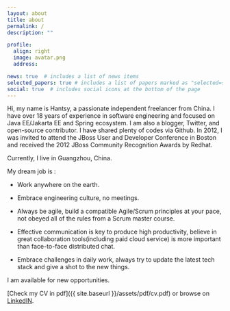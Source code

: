 ```yaml
---
layout: about
title: about
permalink: /
description: ""

profile:
  align: right
  image: avatar.png
  address:

news: true  # includes a list of news items
selected_papers: true # includes a list of papers marked as "selected={true}"
social: true  # includes social icons at the bottom of the page
---
```


Hi, my name is Hantsy, a passionate independent freelancer from China. I have over 18 years of experience in software engineering and focused on Java EE/Jakarta EE and Spring ecosystem. I am also a blogger, Twitter, and open-source contributor. I have shared plenty of codes via Github.
In 2012, I was invited to attend the JBoss User and Developer Conference in Boston and received the 2012 JBoss Community Recognition Awards by Redhat.

Currently, I live in Guangzhou, China.

My dream job is :

* Work anywhere on the earth. 
* Embrace engineering culture,  no meetings.

* Always be agile, build  a compatible Agile/Scrum principles at your pace, not obeyed all of  the rules from a Scrum master course.

* Effective communication is key to produce high productivity, believe in great collaboration tools(including paid cloud service) is more important than face-to-face distributed chat.

* Embrace challenges in daily work, always try to update the latest tech stack and give a shot to the new things.

  

<p class="text-secondary display-5">I am available for new opportunities.</p>

[Check my CV in pdf]({{ site.baseurl }}/assets/pdf/cv.pdf) or browse on [LinkedIN](https://www.linkedin.com/in/hantsy).